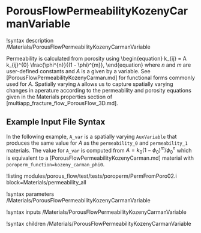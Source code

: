 # PorousFlowPermeabilityKozenyCarmanVariable

!syntax description /Materials/PorousFlowPermeabilityKozenyCarmanVariable

Permeability is calculated from porosity using
\begin{equation}
k_{ij} = A k_{ij}^{0} \frac{\phi^{n}}{(1 - \phi)^{m}},
\end{equation}
where $n$ and $m$ are user-defined constants and $A$ is a given by a variable.  See [PorousFlowPermeabilityKozenyCarman.md] for functional forms commonly used for $A$.  Spatially varying `A` allows us to capture spatially varying changes in aperature according to the permeability and porosity equations given in the Materials properties section of [multiapp_fracture_flow_PorousFlow_3D.md].

## Example Input File Syntax

In the following example, `A_var` is a spatially varying `AuxVariable` that produces the same value for $A$ as the `permeability_0` and `permeability_1` materials.  The value for `A_var` is computed from $A = k_0 (1 - \phi_0)^m / \phi_0^n$ which is equivalent to a [PorousFlowPermeabilityKozenyCarman.md] material with `poroperm_function=kozeny_carman_phi0`.

!listing modules/porous_flow/test/tests/poroperm/PermFromPoro02.i block=Materials/permeability_all

!syntax parameters /Materials/PorousFlowPermeabilityKozenyCarmanVariable

!syntax inputs /Materials/PorousFlowPermeabilityKozenyCarmanVariable

!syntax children /Materials/PorousFlowPermeabilityKozenyCarmanVariable
